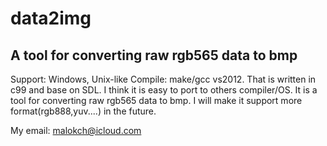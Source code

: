 # data2img
## A tool for converting raw rgb565 data to bmp
Support: Windows, Unix-like
Compile: make/gcc vs2012. That is written in c99 and base on SDL. I think it is easy to port to others compiler/OS.
It is a tool for converting raw rgb565 data to bmp. I will make it support more format(rgb888,yuv....) in the future.

My email: malokch@icloud.com
